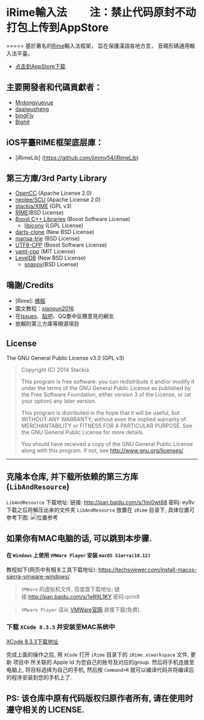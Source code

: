 # iRime輸入法         注：禁止代码原封不动打包上传到AppStore

=====
基於著名的[Rime]輸入法框架，
旨在保護漢語各地方言，
音碼形碼通用輸入法平臺。



- [点击到AppStore下载](https://itunes.apple.com/cn/app/irime输入法/id1142623977?mt=8)



## 主要開發者和代碼貢獻者：

- [Mrdongyueyue](https://github.com/Mrdongyueyue)
- [daaiwusheng](https://github.com/daaiwusheng)
- [bingFly](https://github.com/bingFly)
- [Bighit](https://github.com/Bighit)



## iOS平臺RIME框架底层庫：

- [iRimeLib] (https://github.com/jimmy54/iRimeLib)


## 第三方庫/3rd Party Library
- [OpenCC](https://github.com/BYVoid/OpenCC) (Apache License 2.0)
- [neolee/SCU](https://github.com/BYVoid/OpenCC) (Apache License 2.0)
- [stackia/XIME](https://github.com/stackia/XIME) (GPL v3)
- [RIME](http://rime.im)(BSD License)
 - [Boost C++ Libraries](http://www.boost.org/) (Boost Software License)
   - [libiconv](http://www.gnu.org/software/libiconv/) (LGPL License)
 - [darts-clone](https://code.google.com/p/darts-clone/) (New BSD License)
 - [marisa-trie](https://code.google.com/p/marisa-trie/) (BSD License)
 - [UTF8-CPP](http://utfcpp.sourceforge.net/) (Boost Software License)
 - [yaml-cpp](https://code.google.com/p/yaml-cpp/) (MIT License)
 - [LevelDB](https://github.com/google/leveldb) (New BSD License)
   - [snappy](https://google.github.io/snappy/)(BSD License)


## 鳴謝/Credits
- \[Rime\]: [佛振](https://github.com/lotem)
- 圖文教程：[xiaoqun2016](https://github.com/xiaoqun2016)
- 在[Issues](https://github.com/jimmy54/iRime/issues)、[貼吧](http://tieba.baidu.com/f?kw=rime)、QQ羣中反饋意見的網友
- 依賴的第三方庫等開源項目

[Rime]: http://rime.im


## License
The GNU General Public License v3.0 (GPL v3)

>Copyright (C) 2014 Stackia
>
>This program is free software: you can redistribute it and/or modify it under the terms of the GNU General Public License as published by the Free Software Foundation, either version 3 of the License, or (at your option) any later version.
>
>This program is distributed in the hope that it will be useful, but WITHOUT ANY WARRANTY; without even the implied warranty of MERCHANTABILITY or FITNESS FOR A PARTICULAR PURPOSE.  See the GNU General Public License for more details.
>
>You should have received a copy of the GNU General Public License along with this program.  If not, see <http://www.gnu.org/licenses/>.



---

## 克隆本仓库, 并下载所依赖的第三方库(`LibAndResource`)

`LibAndResource` 下载地址:
链接: http://pan.baidu.com/s/1mi0wt88 密码: ey9v
下载之后将解压出来的文件夹 `LibAndResource` 放置在 `iRime` 目录下, 具体位置可参考下图:
![位置参考](https://raw.githubusercontent.com/xqin/iRime/master/LibAndResource.png "位置参考")



## 如果你有MAC电脑的话, 可以跳到本步骤.

#### 在 `Windows` 上使用 `VMWare Player` 安装 `macOS Sierra(10.12)`
教程如下(网页中有相关工具下载地址):
https://techsviewer.com/install-macos-sierra-vmware-windows/

> `VMWare` 的虚拟机文件, 百度盘下载地址:
链接:http://pan.baidu.com/s/1eR9L1KY 密码:qcm9

> `VMware Player` 请从 [VMWare官网](https://www.vmware.com/products/player/playerpro-evaluation.html) 直接下载(免费).


### 下载 `XCode 8.3.3` 并安装至MAC系统中

[XCode 8.3.3下载地址](https://developer.apple.com/download/)


完成上面的操作之后, 用 `XCode` 打开  `iRime` 目录下的 `iRime.xcworkspace` 文件,
更新 项目中 所关联的 Apple Id 为您自己的账号及对应的group.
然后将手机连接至电脑上, 将目标选择为自己的手机,
然后按 `Command+R` 就可以编译代码并将编译后的程序安装到您的手机上了.

## PS: 该仓库中原有代码版权归原作者所有, 请在使用时遵守相关的 LICENSE.
